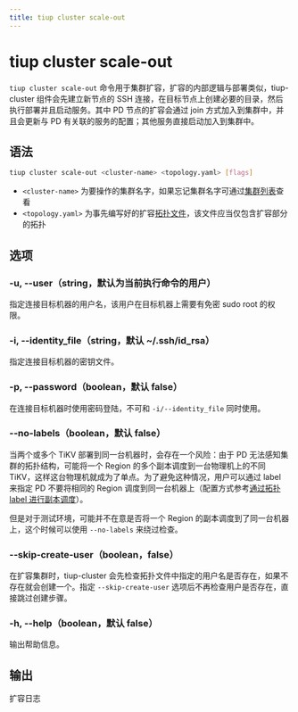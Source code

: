```yaml
---
title: tiup cluster scale-out
---
```


# tiup cluster scale-out

`tiup cluster scale-out` 命令用于集群扩容，扩容的内部逻辑与部署类似，tiup-cluster 组件会先建立新节点的 SSH 连接，在目标节点上创建必要的目录，然后执行部署并且启动服务。其中 PD 节点的扩容会通过 join 方式加入到集群中，并且会更新与 PD 有关联的服务的配置；其他服务直接启动加入到集群中。

## 语法

```sh
tiup cluster scale-out <cluster-name> <topology.yaml> [flags]
```

- `<cluster-name>` 为要操作的集群名字，如果忘记集群名字可通过[集群列表](/tiup/tiup-component-cluster-list.md)查看
- `<topology.yaml>` 为事先编写好的扩容[拓扑文件](/tiup/tiup-cluster-topology-reference.md)，该文件应当仅包含扩容部分的拓扑

## 选项

### -u, --user（string，默认为当前执行命令的用户）

指定连接目标机器的用户名，该用户在目标机器上需要有免密 sudo root 的权限。

### -i, --identity_file（string，默认 ~/.ssh/id_rsa）

指定连接目标机器的密钥文件。

### -p, --password（boolean，默认 false）

在连接目标机器时使用密码登陆，不可和 `-i/--identity_file` 同时使用。

### --no-labels（boolean，默认 false）

当两个或多个 TiKV 部署到同一台机器时，会存在一个风险：由于 PD 无法感知集群的拓扑结构，可能将一个 Region 的多个副本调度到一台物理机上的不同 TiKV，这样这台物理机就成为了单点。为了避免这种情况，用户可以通过 label 来指定 PD 不要将相同的 Region 调度到同一台机器上（配置方式参考[通过拓扑 label 进行副本调度](/schedule-replicas-by-topology-labels.md)）。

但是对于测试环境，可能并不在意是否将一个 Region 的副本调度到了同一台机器上，这个时候可以使用 `--no-labels` 来绕过检查。

### --skip-create-user（boolean，false）

在扩容集群时，tiup-cluster 会先检查拓扑文件中指定的用户名是否存在，如果不存在就会创建一个。指定 `--skip-create-user` 选项后不再检查用户是否存在，直接跳过创建步骤。

### -h, --help（boolean，默认 false）

输出帮助信息。

## 输出

扩容日志
